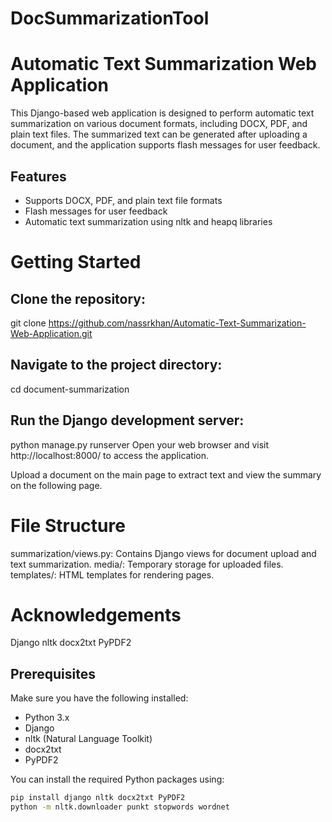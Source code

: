 # DocSummarizationTool

# Automatic Text Summarization Web Application

This Django-based web application is designed to perform automatic text summarization on various document formats, including DOCX, PDF, and plain text files. The summarized text can be generated after uploading a document, and the application supports flash messages for user feedback.

## Features

- Supports DOCX, PDF, and plain text file formats
- Flash messages for user feedback
- Automatic text summarization using nltk and heapq libraries

# Getting Started

## Clone the repository:

git clone https://github.com/nassrkhan/Automatic-Text-Summarization-Web-Application.git

## Navigate to the project directory:

cd document-summarization

## Run the Django development server:

python manage.py runserver
Open your web browser and visit http://localhost:8000/ to access the application.

Upload a document on the main page to extract text and view the summary on the following page.

# File Structure

summarization/views.py: Contains Django views for document upload and text summarization.
media/: Temporary storage for uploaded files.
templates/: HTML templates for rendering pages.

# Acknowledgements

Django
nltk
docx2txt
PyPDF2

## Prerequisites

Make sure you have the following installed:

- Python 3.x
- Django
- nltk (Natural Language Toolkit)
- docx2txt
- PyPDF2

You can install the required Python packages using:

```bash
pip install django nltk docx2txt PyPDF2
python -m nltk.downloader punkt stopwords wordnet


```
